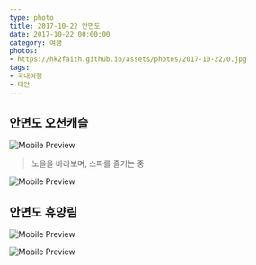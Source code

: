 ```yaml
---
type: photo
title: 2017-10-22 안면도
date: 2017-10-22 00:00:00
category: 여행
photos:
- https://hk2faith.github.io/assets/photos/2017-10-22/0.jpg
tags:
- 국내여행
- 태안
---
```


<!-- more -->

## 안면도 오션캐슬

![Mobile Preview](https://hk2faith.github.io/assets/photos/2017-10-22/1.jpg)

> 노을을 바라보며, 스파를 즐기는 중

![Mobile Preview](https://hk2faith.github.io/assets/photos/2017-10-22/2.jpg)

## 안면도 휴양림

![Mobile Preview](https://hk2faith.github.io/assets/photos/2017-10-22/11.jpg)

![Mobile Preview](https://hk2faith.github.io/assets/photos/2017-10-22/12.jpg)
